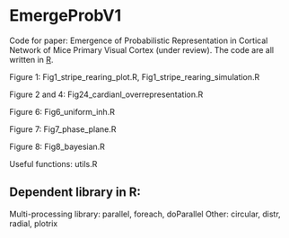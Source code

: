 # EmergeProbV1
Code for paper: Emergence of Probabilistic Representation in Cortical Network of Mice Primary Visual Cortex (under review). The code are all written in [R](https://www.r-project.org/).

Figure 1: Fig1_stripe_rearing_plot.R, Fig1_stripe_rearing_simulation.R

Figure 2 and 4: Fig24_cardianl_overrepresentation.R

Figure 6: Fig6_uniform_inh.R

Figure 7: Fig7_phase_plane.R

Figure 8: Fig8_bayesian.R

Useful functions: utils.R

## Dependent library in R:
Multi-processing library: parallel, foreach, doParallel
Other: circular, distr, radial, plotrix

